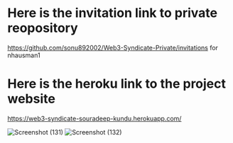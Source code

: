 # Here is the invitation link to private reopository

https://github.com/sonu892002/Web3-Syndicate-Private/invitations  for nhausman1

# Here is the heroku link to the project website

https://web3-syndicate-souradeep-kundu.herokuapp.com/


![Screenshot (131)](https://user-images.githubusercontent.com/60710960/154719355-03013be6-42c3-40e6-bd4f-a19580a76094.png)
![Screenshot (132)](https://user-images.githubusercontent.com/60710960/154719360-b684d4a9-c48f-4681-b9d3-2c109103ea52.png)
